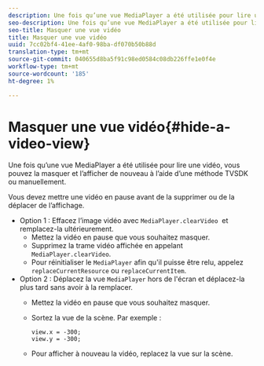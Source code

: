 ```yaml
---
description: Une fois qu’une vue MediaPlayer a été utilisée pour lire une vidéo, vous pouvez la masquer et l’afficher de nouveau à l’aide d’une méthode TVSDK ou manuellement.
seo-description: Une fois qu’une vue MediaPlayer a été utilisée pour lire une vidéo, vous pouvez la masquer et l’afficher de nouveau à l’aide d’une méthode TVSDK ou manuellement.
seo-title: Masquer une vue vidéo
title: Masquer une vue vidéo
uuid: 7cc02bf4-41ee-4af0-98ba-df070b50b88d
translation-type: tm+mt
source-git-commit: 040655d8ba5f91c98ed0584c08db226ffe1e0f4e
workflow-type: tm+mt
source-wordcount: '185'
ht-degree: 1%

---
```



# Masquer une vue vidéo{#hide-a-video-view}

Une fois qu’une vue MediaPlayer a été utilisée pour lire une vidéo, vous pouvez la masquer et l’afficher de nouveau à l’aide d’une méthode TVSDK ou manuellement.

Vous devez mettre une vidéo en pause avant de la supprimer ou de la déplacer de l’affichage.
* Option 1 : Effacez l’image vidéo avec `MediaPlayer.clearVideo` &#x200B; et remplacez-la ultérieurement.
   * Mettez la vidéo en pause que vous souhaitez masquer.
   * Supprimez la trame vidéo affichée en appelant `MediaPlayer.clearVideo`.
   * Pour réinitialiser le `MediaPlayer` afin qu&#39;il puisse être relu, appelez `replaceCurrentResource` ou `replaceCurrentItem`.
* Option 2 : Déplacez la vue `MediaPlayer` hors de l&#39;écran et déplacez-la plus tard sans avoir à la remplacer.
   * Mettez la vidéo en pause que vous souhaitez masquer.
   * Sortez la vue de la scène. Par exemple :

      ```
      view.x = -300; 
      view.y = -300;
      ```

   * Pour afficher à nouveau la vidéo, replacez la vue sur la scène.
